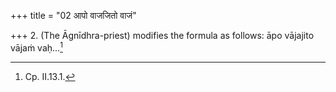 +++
title = "02 आपो वाजजितो वाजं"

+++
2. (The Āgnīdhra-priest) modifies the formula as follows: āpo vājajito vājaṁ vaḥ...[^1]  


[^1]: Cp. II.13.1.
